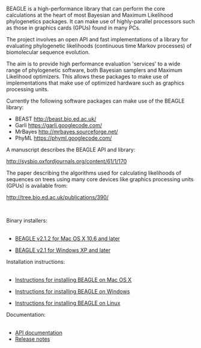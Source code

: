 BEAGLE is a high-performance library that can perform the core calculations at the heart of most Bayesian and Maximum Likelihood phylogenetics packages. It can make use of highly-parallel processors such as those in graphics cards (GPUs) found in many PCs.

The project involves an open API and fast implementations of a library for evaluating phylogenetic likelihoods (continuous time Markov processes) of biomolecular sequence evolution.

The aim is to provide high performance evaluation 'services' to a wide range of phylogenetic software, both Bayesian samplers and Maximum Likelihood optimizers. This allows these packages to make use of implementations that make use of optimized hardware such as graphics processing units.

Currently the following software packages can make use of the BEAGLE library:

  * BEAST http://beast.bio.ed.ac.uk/
  * Garli https://garli.googlecode.com/
  * MrBayes http://mrbayes.sourceforge.net/
  * PhyML https://phyml.googlecode.com/

A manuscript describes the BEAGLE API and library:

http://sysbio.oxfordjournals.org/content/61/1/170

The paper describing the algorithms used for calculating likelihoods of sequences on trees using many core devices like graphics processing units (GPUs) is available from:

http://tree.bio.ed.ac.uk/publications/390/

<br>

Binary installers:<br>
<br>
<ul><li><a href='https://www.dropbox.com/s/11kgt2jlq3lzln3/BEAGLE-2.1.2.pkg'>BEAGLE v2.1.2 for Mac OS X 10.6 and later</a></li></ul>

<ul><li><a href='http://beagle-lib.googlecode.com/files/BEAGLE-2.1.msi'>BEAGLE v2.1 for Windows XP and later</a></li></ul>

Installation instructions:<br>
<br>
<ul><li><a href='http://code.google.com/p/beagle-lib/wiki/MacInstallInstructions'>Instructions for installing BEAGLE on Mac OS X</a></li></ul>

<ul><li><a href='http://code.google.com/p/beagle-lib/wiki/WindowsInstallInstructions'>Instructions for installing BEAGLE on Windows</a></li></ul>

<ul><li><a href='http://code.google.com/p/beagle-lib/wiki/LinuxInstallInstructions'>Instructions for installing BEAGLE on Linux</a></li></ul>

Documentation:<br>
<br>
<ul><li><a href='http://beagle-lib.googlecode.com/svn/doc/html/beagle_8h.html'>API documentation</a>
</li><li><a href='http://code.google.com/p/beagle-lib/wiki/ReleaseNotes'>Release notes</a>
